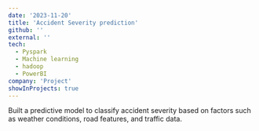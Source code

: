```yaml
---
date: '2023-11-20'
title: 'Accident Severity prediction'
github: ''
external: ''
tech:
  - Pyspark
  - Machine learning 
  - hadoop
  - PowerBI
company: 'Project'
showInProjects: true
---
```


Built a predictive model to classify accident severity based on factors such as weather conditions, road features, and traffic data.

